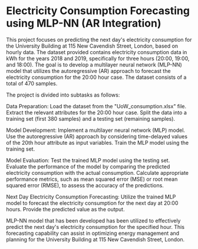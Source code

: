 # Electricity Consumption Forecasting using MLP-NN (AR Integration)


This project focuses on predicting the next day's electricity consumption for the University Building at 115 New Cavendish Street, London, based on hourly data. The dataset provided contains electricity consumption data in kWh for the years 2018 and 2019, specifically for three hours (20:00, 19:00, and 18:00). The goal is to develop a multilayer neural network (MLP-NN) model that utilizes the autoregressive (AR) approach to forecast the electricity consumption for the 20:00 hour case. The dataset consists of a total of 470 samples.

The project is divided into subtasks as follows:

Data Preparation:
Load the dataset from the "UoW_consumption.xlsx" file.
Extract the relevant attributes for the 20:00 hour case.
Split the data into a training set (first 380 samples) and a testing set (remaining samples).

Model Development:
Implement a multilayer neural network (MLP) model.
Use the autoregressive (AR) approach by considering time-delayed values of the 20th hour attribute as input variables.
Train the MLP model using the training set.

Model Evaluation:
Test the trained MLP model using the testing set.
Evaluate the performance of the model by comparing the predicted electricity consumption with the actual consumption.
Calculate appropriate performance metrics, such as mean squared error (MSE) or root mean squared error (RMSE), to assess the accuracy of the predictions.

Next Day Electricity Consumption Forecasting:
Utilize the trained MLP model to forecast the electricity consumption for the next day at 20:00 hours.
Provide the predicted value as the output.

MLP-NN model that has been developed  has been utilized to effectively predict the next day's electricity consumption for the specified hour. This forecasting capability can assist in optimizing energy management and planning for the University Building at 115 New Cavendish Street, London.
